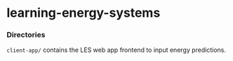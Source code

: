 # learning-energy-systems

### Directories

`client-app/` contains the LES web app frontend to input energy predictions.
